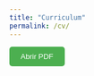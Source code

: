 ```yaml
---
title: "Curriculum"
permalink: /cv/
---
```

<button style="padding: 10px 20px; background-color: #4CAF50; color: white; border: none; border-radius: 5px; cursor: pointer;" onclick="window.open('/assets/documents/cv.pdf', 'PDFViewer', 'width=800,height=600,toolbar=no,scrollbars=yes');">Abrir PDF</button>

